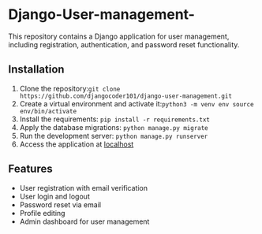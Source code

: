# Django-User-management-

This repository contains a Django application for user management, including registration, authentication, and password reset functionality.

## Installation
1. Clone the repository:`git clone https://github.com/djangocoder101/django-user-management.git`
2. Create a virtual environment and activate it:`python3 -m venv env
source env/bin/activate
`
3. Install the requirements: `pip install -r requirements.txt`
4. Apply the database migrations: `python manage.py migrate`
5. Run the development server: `python manage.py runserver`
6. Access the application at [localhost](http://localhost:8000)

## Features
- User registration with email verification
- User login and logout
- Password reset via email
- Profile editing
- Admin dashboard for user management



